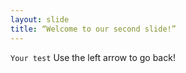 ```yaml
---
layout: slide
title: “Welcome to our second slide!”
---
```

```Your test```
Use the left arrow to go back!
